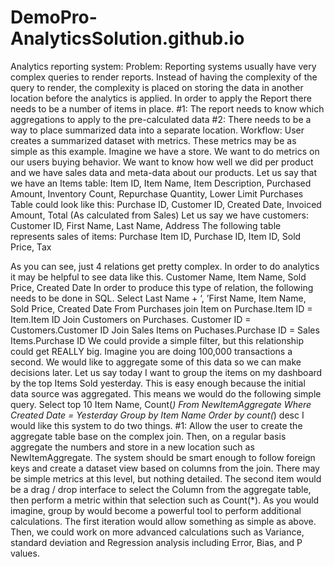 DemoPro-AnalyticsSolution.github.io
===================================


Analytics reporting system:
Problem: Reporting systems usually have very complex queries to render reports.  Instead of having the complexity of the query to render, the complexity is placed on storing the data in another location before the analytics is applied.
In order to apply the Report there needs to be a number of items in place.
#1: The report needs to know which aggregations to apply to the pre-calculated data
#2:  There needs to be a way to place summarized data into a separate location.
Workflow:  User creates a summarized dataset with metrics.  These metrics may be as simple as this example.
Imagine we have a store. We want to do metrics on our users buying behavior.  We want to know how well we did per product and we have sales data and meta-data about our products.
Let us say that we have an Items table:
Item ID, Item Name, Item Description, Purchased Amount, Inventory Count, Repurchase Quantity, Lower Limit
Purchases Table could look like this:
Purchase ID, Customer ID, Created Date, Invoiced Amount, Total (As calculated from Sales) 
Let us say we have customers:
Customer ID, First Name, Last Name, Address
The following table represents sales of items:
Purchase Item ID, Purchase ID, Item ID, Sold Price, Tax

As you can see, just 4 relations get pretty complex.  In order to do analytics it may be helpful to see data like this.
Customer Name, Item Name, Sold Price, Created Date
In order to produce this type of relation, the following needs to be done in SQL.
Select Last Name + ‘, ’First Name, Item Name, Sold Price, Created Date
From Purchases 
join Item on Purchase.Item ID = Item.Item ID
Join  Customers on Purchases. Customer ID = Customers.Customer ID
Join Sales Items on Puchases.Purchase ID = Sales Items.Purchase ID
We could provide a simple filter, but this relationship could get REALLY big.  Imagine you are doing 100,000 transactions a second.
We would like to aggregate some of this data so we can make decisions later.
Let us say today I want to group the items on my dashboard by the top Items Sold yesterday.  This is easy enough because the initial data source was aggregated.  This means we would do the following simple query.
Select top 10 Item Name, Count(*) 
From NewItemAggregate
Where Created Date = Yesterday
Group by Item Name
Order by count(*) desc
I would like this system to do two things.  #1: Allow the user to create the aggregate table base on the complex join.  Then, on a regular basis aggregate the numbers and store in a new location such as NewItemAggregate.  The system should be smart enough to follow foreign keys and create a dataset view based on columns from the join.  There may be simple metrics at this level, but nothing detailed.
The second item would be a drag / drop interface to select the Column from the aggregate table, then perform a metric within that selection such as Count(*).  As you would imagine, group by would become a powerful tool to perform additional calculations.  The first iteration would allow something as simple as above.  Then, we could work on more advanced calculations such as Variance, standard deviation and Regression analysis including Error, Bias, and P values.
